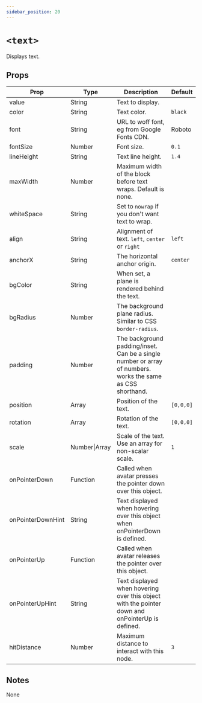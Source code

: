 ```yaml
---
sidebar_position: 20
---
```


# `<text>`

Displays text.

## Props

| Prop              | Type          | Description                                                                                                | Default   |
| ----------------- | ------------- | ---------------------------------------------------------------------------------------------------------- | --------- |
| value             | String        | Text to display.                                                                                           |
| color             | String        | Text color.                                                                                                | `black`   |
| font              | String        | URL to woff font, eg from Google Fonts CDN.                                                                | Roboto    |
| fontSize          | Number        | Font size.                                                                                                 | `0.1`     |
| lineHeight        | String        | Text line height.                                                                                          | `1.4`     |
| maxWidth          | Number        | Maximum width of the block before text wraps. Default is none.                                             |
| whiteSpace        | String        | Set to `nowrap` if you don't want text to wrap.                                                            |
| align             | String        | Alignment of text. `left`, `center` or `right`                                                             | `left`    |
| anchorX           | String        | The horizontal anchor origin.                                                                              | `center`  |
| bgColor           | String        | When set, a plane is rendered behind the text.                                                             |
| bgRadius          | Number        | The background plane radius. Similar to CSS `border-radius`.                                               |
| padding           | Number        | The background padding/inset. Can be a single number or array of numbers. works the same as CSS shorthand. |
| position          | Array         | Position of the text.                                                                                      | `[0,0,0]` |
| rotation          | Array         | Rotation of the text.                                                                                      | `[0,0,0]` |
| scale             | Number\|Array | Scale of the text. Use an array for non-scalar scale.                                                      | `1`       |
| onPointerDown     | Function      | Called when avatar presses the pointer down over this object.                                              |           |
| onPointerDownHint | String        | Text displayed when hovering over this object when onPointerDown is defined.                               |           |
| onPointerUp       | Function      | Called when avatar releases the pointer over this object.                                                  |           |
| onPointerUpHint   | String        | Text displayed when hovering over this object with the pointer down and onPointerUp is defined.            |           |
| hitDistance       | Number        | Maximum distance to interact with this node.                                                               | `3`       |

## Notes

None

